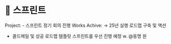 # 🚩 스프린트

Project: - 스프린트 정기 회의 진행
Works Achive: → 25년 실행 로드맵 구축 및 액션
- 콜드메일 및 성공 로드맵 템플릿 스프린트를 우선 진행 예정
w. @동명 원